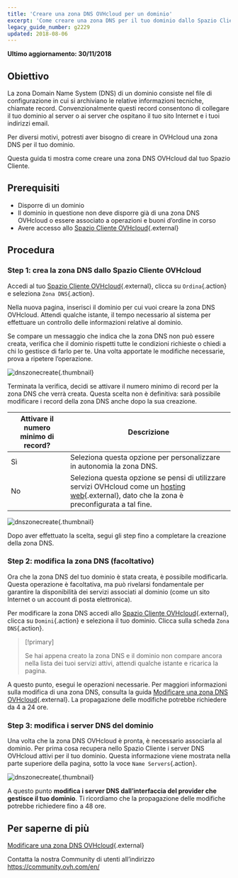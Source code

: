 ```yaml
---
title: 'Creare una zona DNS OVHcloud per un dominio'
excerpt: 'Come creare una zona DNS per il tuo dominio dallo Spazio Cliente'
legacy_guide_number: g2229
updated: 2018-08-06
---
```


**Ultimo aggiornamento: 30/11/2018**

## Obiettivo

La zona Domain Name System (DNS) di un dominio consiste nel file di configurazione in cui si archiviano le relative informazioni tecniche, chiamate record.  Convenzionalmente questi record consentono di collegare il tuo dominio al server o ai server che ospitano il tuo sito Internet e i tuoi indirizzi email.

Per diversi motivi, potresti aver bisogno di creare in OVHcloud una zona DNS per il tuo dominio.

Questa guida ti mostra come creare una zona DNS OVHcloud dal tuo Spazio Cliente.

## Prerequisiti

- Disporre di un dominio
- Il dominio in questione non deve disporre già di una zona DNS OVHcloud o essere associato a operazioni e buoni d’ordine in corso
- Avere accesso allo [Spazio Cliente OVHcloud](https://www.ovh.com/auth/?action=gotomanager&from=https://www.ovh.it/&ovhSubsidiary=it){.external}

## Procedura

### Step 1: crea la zona DNS dallo Spazio Cliente OVHcloud

Accedi al tuo [Spazio Cliente OVHcloud](https://www.ovh.com/auth/?action=gotomanager&from=https://www.ovh.it/&ovhSubsidiary=it){.external}, clicca su `Ordina`{.action} e seleziona `Zona DNS`{.action}.

Nella nuova pagina, inserisci il dominio per cui vuoi creare la zona DNS OVHcloud. Attendi qualche istante, il tempo necessario al sistema per effettuare un controllo delle informazioni relative al dominio.

Se compare un messaggio che indica che la zona DNS non può essere creata, verifica che il dominio rispetti tutte le condizioni richieste o chiedi a chi lo gestisce di farlo per te. Una volta apportate le modifiche necessarie, prova a ripetere l’operazione.

![dnszonecreate](images/dns-zone-create-step1.png){.thumbnail}

Terminata la verifica, decidi se attivare il numero minimo di record per la zona DNS che verrà creata. Questa scelta non è definitiva: sarà possibile modificare i record della zona DNS anche dopo la sua creazione.

|Attivare il numero minimo di record?|Descrizione|
|---|---|
|Sì|Seleziona questa opzione per personalizzare in autonomia la zona DNS.|
|No|Seleziona questa opzione se pensi di utilizzare servizi OVHcloud come un [hosting web](https://www.ovhcloud.com/it/web-hosting/){.external}, dato che la zona è preconfigurata a tal fine.|

![dnszonecreate](images/dns-zone-create-step2.png){.thumbnail}

Dopo aver effettuato la scelta, segui gli step fino a completare la creazione della zona DNS.

### Step 2: modifica la zona DNS (facoltativo)

Ora che la zona DNS del tuo dominio è stata creata, è possibile modificarla. Questa operazione è facoltativa, ma può rivelarsi fondamentale per garantire la disponibilità dei servizi associati al dominio (come un sito Internet o un account di posta elettronica).

Per modificare la zona DNS accedi allo [Spazio Cliente OVHcloud](https://www.ovh.com/auth/?action=gotomanager&from=https://www.ovh.it/&ovhSubsidiary=it){.external}, clicca su `Domini`{.action} e seleziona il tuo dominio. Clicca sulla scheda `Zona DNS`{.action}.

> [!primary]
>
> Se hai appena creato la zona DNS e il dominio non compare ancora nella lista dei tuoi servizi attivi, attendi qualche istante e ricarica la pagina.
>

A questo punto, esegui le operazioni necessarie. Per maggiori informazioni sulla modifica di una zona DNS, consulta la guida [Modificare una zona DNS OVHcloud](/pages/web/domains/dns_zone_edit){.external}. La propagazione delle modifiche potrebbe richiedere da 4 a 24 ore. 

### Step 3: modifica i server DNS del dominio

Una volta che la zona DNS OVHcloud è pronta, è necessario associarla al dominio. Per prima cosa recupera nello Spazio Cliente i server DNS OVHcloud attivi per il tuo dominio. Questa informazione viene mostrata nella parte superiore della pagina, sotto la voce `Name Servers`{.action}.

![dnszonecreate](images/dns-zone-create-step3.png){.thumbnail}

A questo punto **modifica i server DNS dall’interfaccia del provider che gestisce il tuo dominio**. Ti ricordiamo che la propagazione delle modifiche potrebbe richiedere fino a 48 ore.

## Per saperne di più

[Modificare una zona DNS OVHcloud](/pages/web/domains/dns_zone_edit){.external}

Contatta la nostra Community di utenti all’indirizzo <https://community.ovh.com/en/>